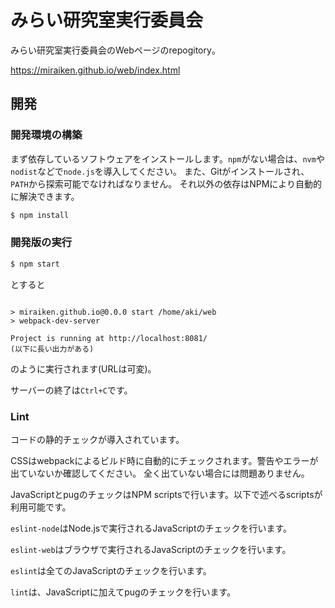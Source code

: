 # みらい研究室実行委員会

みらい研究室実行委員会のWebページのrepogitory。

https://miraiken.github.io/web/index.html

## 開発

### 開発環境の構築

まず依存しているソフトウェアをインストールします。``npm``がない場合は、``nvm``や``nodist``などで``node.js``を導入してください。
また、Gitがインストールされ、`PATH`から探索可能でなければなりません。
それ以外の依存はNPMにより自動的に解決できます。

```bash
$ npm install
```

### 開発版の実行

```bash
$ npm start
```

とすると

```

> miraiken.github.io@0.0.0 start /home/aki/web
> webpack-dev-server

Project is running at http://localhost:8081/
(以下に長い出力がある)
```

のように実行されます(URLは可変)。

サーバーの終了は``Ctrl+C``です。

### Lint

コードの静的チェックが導入されています。

CSSはwebpackによるビルド時に自動的にチェックされます。警告やエラーが出ていないか確認してください。
全く出ていない場合には問題ありません。

JavaScriptとpugのチェックはNPM scriptsで行います。以下で述べるscriptsが利用可能です。

`eslint-node`はNode.jsで実行されるJavaScriptのチェックを行います。

`eslint-web`はブラウザで実行されるJavaScriptのチェックを行います。

`eslint`は全てのJavaScriptのチェックを行います。

`lint`は、JavaScriptに加えてpugのチェックを行います。
